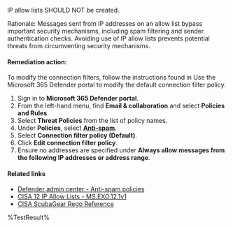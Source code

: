 IP allow lists SHOULD NOT be created.

Rationale: Messages sent from IP addresses on an allow list bypass important security mechanisms, including spam filtering and sender authentication checks. Avoiding use of IP allow lists prevents potential threats from circumventing security mechanisms.

#### Remediation action:

To modify the connection filters, follow the instructions found in Use the Microsoft 365 Defender portal to modify the default connection filter policy.
1. Sign in to **Microsoft 365 Defender portal**.
2. From the left-hand menu, find **Email & collaboration** and select **Policies and Rules**.
3. Select **Threat Policies** from the list of policy names.
4. Under **Policies**, select [**Anti-spam**](https://security.microsoft.com/antispam).
5. Select **Connection filter policy (Default)**.
6. Click **Edit connection filter policy**.
7. Ensure no addresses are specified under **Always allow messages from the following IP addresses or address range**.

#### Related links

* [Defender admin center - Anti-spam policies](https://security.microsoft.com/antispam)
* [CISA 12 IP Allow Lists - MS.EXO.12.1v1](https://github.com/cisagov/ScubaGear/blob/main/PowerShell/ScubaGear/baselines/exo.md#msexo121v1)
* [CISA ScubaGear Rego Reference](https://github.com/cisagov/ScubaGear/blob/main/PowerShell/ScubaGear/Rego/EXOConfig.rego#L683)

<!--- Results --->
%TestResult%